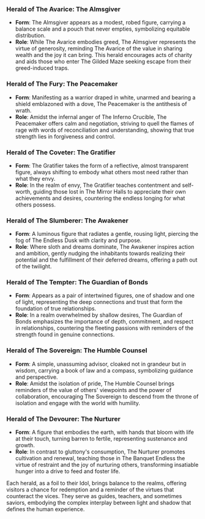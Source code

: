 ### Herald of The Avarice: The Almsgiver
- **Form**: The Almsgiver appears as a modest, robed figure, carrying a balance scale and a pouch that never empties, symbolizing equitable distribution.
- **Role**: While The Avarice embodies greed, The Almsgiver represents the virtue of generosity, reminding The Avarice of the value in sharing wealth and the joy it can bring. This herald encourages acts of charity and aids those who enter The Gilded Maze seeking escape from their greed-induced traps.

### Herald of The Fury: The Peacemaker
- **Form**: Manifesting as a warrior draped in white, unarmed and bearing a shield emblazoned with a dove, The Peacemaker is the antithesis of wrath.
- **Role**: Amidst the infernal anger of The Inferno Crucible, The Peacemaker offers calm and negotiation, striving to quell the flames of rage with words of reconciliation and understanding, showing that true strength lies in forgiveness and control.

### Herald of The Coveter: The Gratifier
- **Form**: The Gratifier takes the form of a reflective, almost transparent figure, always shifting to embody what others most need rather than what they envy.
- **Role**: In the realm of envy, The Gratifier teaches contentment and self-worth, guiding those lost in The Mirror Halls to appreciate their own achievements and desires, countering the endless longing for what others possess.

### Herald of The Slumberer: The Awakener
- **Form**: A luminous figure that radiates a gentle, rousing light, piercing the fog of The Endless Dusk with clarity and purpose.
- **Role**: Where sloth and dreams dominate, The Awakener inspires action and ambition, gently nudging the inhabitants towards realizing their potential and the fulfillment of their deferred dreams, offering a path out of the twilight.

### Herald of The Tempter: The Guardian of Bonds
- **Form**: Appears as a pair of intertwined figures, one of shadow and one of light, representing the deep connections and trust that form the foundation of true relationships.
- **Role**: In a realm overwhelmed by shallow desires, The Guardian of Bonds emphasizes the importance of depth, commitment, and respect in relationships, countering the fleeting passions with reminders of the strength found in genuine connections.

### Herald of The Sovereign: The Humble Counsel
- **Form**: A simple, unassuming advisor, cloaked not in grandeur but in wisdom, carrying a book of law and a compass, symbolizing guidance and perspective.
- **Role**: Amidst the isolation of pride, The Humble Counsel brings reminders of the value of others' viewpoints and the power of collaboration, encouraging The Sovereign to descend from the throne of isolation and engage with the world with humility.

### Herald of The Devourer: The Nurturer
- **Form**: A figure that embodies the earth, with hands that bloom with life at their touch, turning barren to fertile, representing sustenance and growth.
- **Role**: In contrast to gluttony's consumption, The Nurturer promotes cultivation and renewal, teaching those in The Banquet Endless the virtue of restraint and the joy of nurturing others, transforming insatiable hunger into a drive to feed and foster life.

Each herald, as a foil to their Idol, brings balance to the realms, offering visitors a chance for redemption and a reminder of the virtues that counteract the vices. They serve as guides, teachers, and sometimes saviors, embodying the complex interplay between light and shadow that defines the human experience.